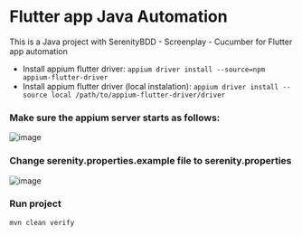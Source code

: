 # Flutter app Java Automation

This is a Java project with SerenityBDD - Screenplay - Cucumber for Flutter app automation

- Install appium flutter driver: ```appium driver install --source=npm appium-flutter-driver ```
- Install appium flutter driver (local instalation): ```appium driver install --source local /path/to/appium-flutter-driver/driver ```

### Make sure the appium server starts as follows:

![image](https://github.com/Chrxs14/flutter-java-automation/assets/72365481/01a5241c-e5d7-49f9-a0a5-71a93f001f87)

### Change serenity.properties.example file to serenity.properties

![image](https://github.com/Chrxs14/flutter-java-automation/assets/72365481/6e4230c8-b7ab-46ab-94d7-eaf5a8e8f62b)

### Run project

```mvn clean verify```

